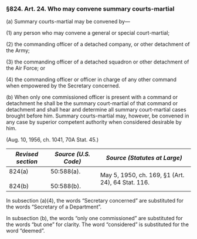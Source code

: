 ### §824. Art. 24. Who may convene summary courts-martial ###

(a) Summary courts-martial may be convened by—

(1) any person who may convene a general or special court-martial;

(2) the commanding officer of a detached company, or other detachment of the Army;

(3) the commanding officer of a detached squadron or other detachment of the Air Force; or

(4) the commanding officer or officer in charge of any other command when empowered by the Secretary concerned.

(b) When only one commissioned officer is present with a command or detachment he shall be the summary court-martial of that command or detachment and shall hear and determine all summary court-martial cases brought before him. Summary courts-martial may, however, be convened in any case by superior competent authority when considered desirable by him.

(Aug. 10, 1956, ch. 1041, 70A Stat. 45.)

|  *Revised section*   |     *Source (U.S. Code)*     |          *Source (Statutes at Large)*           |
|----------------------|------------------------------|-------------------------------------------------|
|824(a)<br/><br/>824(b)|50:588(a).<br/><br/>50:588(b).|May 5, 1950, ch. 169, §1 (Art. 24), 64 Stat. 116.|

In subsection (a)(4), the words “Secretary concerned” are substituted for the words “Secretary of a Department”.

In subsection (b), the words “only one commissioned” are substituted for the words “but one” for clarity. The word “considered” is substituted for the word “deemed”.